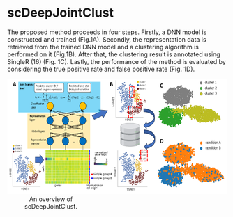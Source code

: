 # scDeepJointClust


The proposed method proceeds in four steps. 
Firstly, a DNN model is constructed and trained (Fig.1A). 
Secondly, the representation data is retrieved from the trained DNN model and a clustering algorithm is performed on it (Fig.1B). 
After that, the clustering result is annotated using SingleR (16) (Fig. 1C). 
Lastly, the performance of the method is evaluated by considering the true positive rate and false positive rate (Fig. 1D).
<!-- 
![An overview of scDeepJointClust.](Images/Fig1.png "An overview of scDeepJointClust.") 
<img src="Images/Fig1.png" style="width:605px;height:265px;"> 

.caption {
    width: 200px;
    text-align: center;
}
-->
<div style="align: center; text-align:center;">
    <img src="Images/Fig1.png" height="265px" width="605px" />
    <div style="width: 200px; text-align: center;">An overview of scDeepJointClust.</div>
</div>


